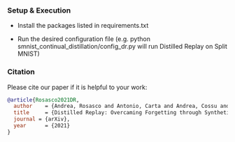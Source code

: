 ### Setup & Execution
- Install the packages listed in requirements.txt

- Run the desired configuration file (e.g. python smnist_continual_distillation/config_dr.py will run Distilled Replay on Split MNIST)


### Citation

Please cite our paper if it is helpful to your work:

```bibtex
@article{Rosasco2021DR,
  author    = {Andrea, Rosasco and Antonio, Carta and Andrea, Cossu and Vincenzo, Lomonaco and Davide, Bacciu},
  title     = {Distilled Replay: Overcaming Forgetting through Synthetic Samples},
  journal = {arXiv},
  year      = {2021}
}
```

